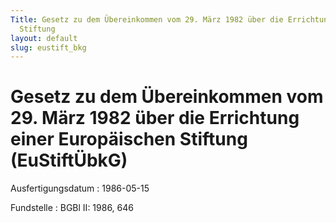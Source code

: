```yaml
---
Title: Gesetz zu dem Übereinkommen vom 29. März 1982 über die Errichtung einer Europäischen
  Stiftung
layout: default
slug: eustift_bkg
---
```


# Gesetz zu dem Übereinkommen vom 29. März 1982 über die Errichtung einer Europäischen Stiftung (EuStiftÜbkG)

Ausfertigungsdatum
:   1986-05-15

Fundstelle
:   BGBl II: 1986, 646

